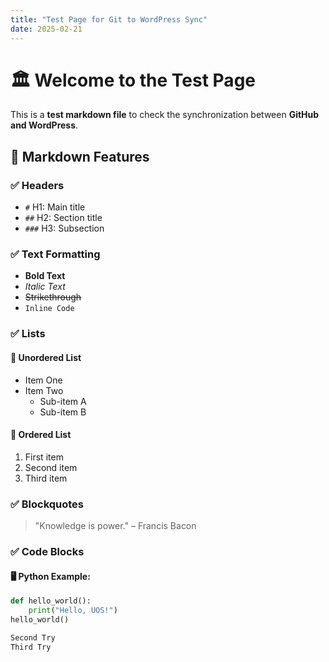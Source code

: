 ```yaml
---
title: "Test Page for Git to WordPress Sync"
date: 2025-02-21
---
```


# 🏛️ Welcome to the Test Page

This is a **test markdown file** to check the synchronization between **GitHub and WordPress**.

## 📌 Markdown Features

### ✅ **Headers**
- `#` H1: Main title  
- `##` H2: Section title  
- `###` H3: Subsection  

### ✅ **Text Formatting**
- **Bold Text**
- *Italic Text*
- ~~Strikethrough~~  
- `Inline Code`  

### ✅ **Lists**
#### 🔹 Unordered List
- Item One
- Item Two
  - Sub-item A
  - Sub-item B

#### 🔢 Ordered List
1. First item
2. Second item
3. Third item  

### ✅ **Blockquotes**
> "Knowledge is power." – Francis Bacon  

### ✅ **Code Blocks**
#### 🖥️ Python Example:
```python
def hello_world():
    print("Hello, UOS!")
hello_world()

Second Try
Third Try
